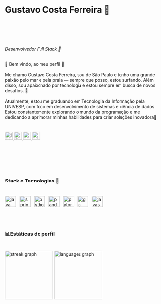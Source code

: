 <br clear="both">

<h1 align="left">Gustavo Costa Ferreira 🪸</h1>

###

<br clear="both">

<h5 align="center"></h5>

###

<br clear="both">

<h6 align="left">Desenvolvedor Full Stack 🦀</h6>

###

<p align="left">🌊 Bem vindo, ao meu perfil 🐠<br><br>Me chamo Gustavo Costa Ferreira, sou de São Paulo e tenho uma grande paixão pelo mar e pela praia — sempre que posso, estou surfando. Além disso, sou apaixonado por tecnologia e estou sempre em busca de novos desafios. 🪸<br><br>Atualmente, estou me graduando em Tecnologia da Informação pela UNIVESP, com foco em desenvolvimento de sistemas e ciência de dados<br>Estou constantemente explorando o mundo da programação e me dedicando a aprimorar minhas habilidades para criar soluções inovadora🐚</p>

###

<br clear="both">

<div align="left">
  <a href="https://www.linkedin.com/in/gustavo-costa-ferreira-b3124b325/" target="_blank">
    <img src="https://img.shields.io/static/v1?message=LinkedIn&logo=linkedin&label=&color=0077B5&logoColor=white&labelColor=&style=for-the-badge" height="25" alt="linkedin logo"  />
  </a>
  <a href="https://discordapp.com/users/gucostaf" target="_blank">
    <img src="https://img.shields.io/static/v1?message=Discord&logo=discord&label=&color=7289DA&logoColor=white&labelColor=&style=for-the-badge" height="25" alt="discord logo"  />
  </a>
  <a href="guguhcosta@gmail.com" target="_blank">
    <img src="https://img.shields.io/static/v1?message=Gmail&logo=gmail&label=&color=D14836&logoColor=white&labelColor=&style=for-the-badge" height="25" alt="gmail logo"  />
  </a>
  <a href="gustavocostaferreira@outlook.com.br" target="_blank">
    <img src="https://img.shields.io/static/v1?message=Outlook&logo=microsoft-outlook&label=&color=0078D4&logoColor=white&labelColor=&style=for-the-badge" height="25" alt="microsoft-outlook logo"  />
  </a>
</div>

###

<br clear="both">

<h1 align="center"></h1>

###

<br clear="both">

<h3 align="left">Stack e Tecnologias 🦀</h3>

###

<br clear="both">

<div align="left">
  <img src="https://skillicons.dev/icons?i=java" height="35" alt="java logo"  />
  <img width="4" />
  <img src="https://img.shields.io/badge/Spring-6DB33F?logo=spring&logoColor=black&style=for-the-badge" height="35" alt="spring logo"  />
  <img width="4" />
  <img src="https://img.shields.io/badge/Python-3776AB?logo=python&logoColor=white&style=for-the-badge" height="35" alt="python logo"  />
  <img width="4" />
  <img src="https://img.shields.io/badge/pandas-150458?logo=pandas&logoColor=white&style=for-the-badge" height="35" alt="pandas logo"  />
  <img width="4" />
  <img src="https://img.shields.io/badge/PyTorch-EE4C2C?logo=pytorch&logoColor=white&style=for-the-badge" height="35" alt="pytorch logo"  />
  <img width="4" />
  <img src="https://img.shields.io/badge/Go-00ADD8?logo=go&logoColor=white&style=for-the-badge" height="35" alt="go logo"  />
  <img width="4" />
  <img src="https://img.shields.io/badge/JavaScript-F7DF1E?logo=javascript&logoColor=black&style=for-the-badge" height="35" alt="javascript logo"  />
</div>

###

<br clear="both">

<h6 align="center"></h6>

###

<h3 align="left">📊Estáticas do perfil</h3>

###

<br clear="both">

<div align="left">
  <img src="https://streak-stats.demolab.com?user=GustavoCFerreira&locale=pt-br&mode=weekly&theme=nightowl&hide_border=false&border_radius=5&date_format=j%20M%5B%20Y%5D" height="155" alt="streak graph"  />
  <img src="https://github-readme-stats.vercel.app/api/top-langs?username=GustavoCFerreira&locale=pt-br&hide_title=false&layout=compact&card_width=320&langs_count=5&theme=nightowl&hide_border=false&custom_title=Tecnologias%20%E2%AD%90" height="155" alt="languages graph"  />
</div>

###
